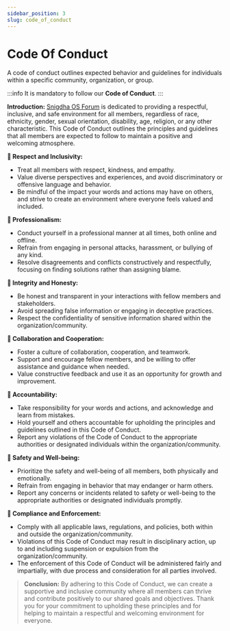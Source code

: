 ```yaml
---
sidebar_position: 3
slug: code_of_conduct
---
```

# Code Of Conduct
A code of conduct outlines expected behavior and guidelines for individuals within a specific community, organization, or group. 

:::info
It is mandatory to follow our **Code of Conduct**.
:::

**Introduction:**
[Snigdha OS Forum](https://forum.snigdhaos.org/) is dedicated to providing a respectful, inclusive, and safe environment for all members, regardless of race, ethnicity, gender, sexual orientation, disability, age, religion, or any other characteristic. This Code of Conduct outlines the principles and guidelines that all members are expected to follow to maintain a positive and welcoming atmosphere.

**📌 Respect and Inclusivity:**
- Treat all members with respect, kindness, and empathy.
- Value diverse perspectives and experiences, and avoid discriminatory or offensive language and behavior.
- Be mindful of the impact your words and actions may have on others, and strive to create an environment where everyone feels valued and included.

**📌 Professionalism:**
- Conduct yourself in a professional manner at all times, both online and offline.
- Refrain from engaging in personal attacks, harassment, or bullying of any kind.
- Resolve disagreements and conflicts constructively and respectfully, focusing on finding solutions rather than assigning blame.

**📌 Integrity and Honesty:**
- Be honest and transparent in your interactions with fellow members and stakeholders.
- Avoid spreading false information or engaging in deceptive practices.
- Respect the confidentiality of sensitive information shared within the organization/community.

**📌 Collaboration and Cooperation:**
- Foster a culture of collaboration, cooperation, and teamwork.
- Support and encourage fellow members, and be willing to offer assistance and guidance when needed.
- Value constructive feedback and use it as an opportunity for growth and improvement.

**📌 Accountability:**
- Take responsibility for your words and actions, and acknowledge and learn from mistakes.
- Hold yourself and others accountable for upholding the principles and guidelines outlined in this Code of Conduct.
- Report any violations of the Code of Conduct to the appropriate authorities or designated individuals within the organization/community.

**📌 Safety and Well-being:**
- Prioritize the safety and well-being of all members, both physically and emotionally.
- Refrain from engaging in behavior that may endanger or harm others.
- Report any concerns or incidents related to safety or well-being to the appropriate authorities or designated individuals promptly.

**📌 Compliance and Enforcement:**
- Comply with all applicable laws, regulations, and policies, both within and outside the organization/community.
- Violations of this Code of Conduct may result in disciplinary action, up to and including suspension or expulsion from the organization/community.
- The enforcement of this Code of Conduct will be administered fairly and impartially, with due process and consideration for all parties involved.


>**Conclusion:**
By adhering to this Code of Conduct, we can create a supportive and inclusive community where all members can thrive and contribute positively to our shared goals and objectives. Thank you for your commitment to upholding these principles and for helping to maintain a respectful and welcoming environment for everyone.

